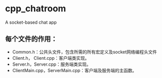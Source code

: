 # cpp_chatroom
A socket-based chat app

## 每个文件的作用：

* Common.h：公共头文件，包含所需的所有宏定义及socket网络编程头文件
* Client.h， Client.cpp：客户端类实现。
* Server.h，Server.cpp：服务端类实现。
* ClientMain.cpp，ServerMain.cpp：客户端及服务端的主函数。